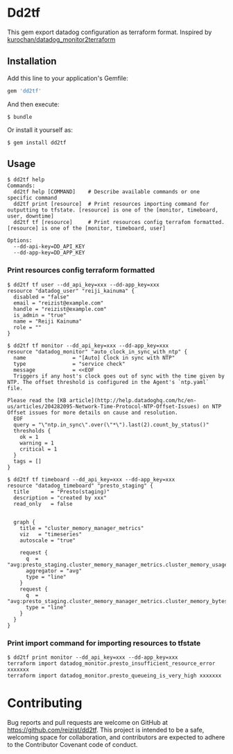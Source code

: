 # Dd2tf

This gem export datadog configuration as terraform format.
Inspired by [kurochan/datadog_monitor2terraform](https://github.com/kurochan/datadog_monitor2terraform)

## Installation

Add this line to your application's Gemfile:

```ruby
gem 'dd2tf'
```

And then execute:

    $ bundle

Or install it yourself as:

    $ gem install dd2tf

## Usage

```
$ dd2tf help
Commands:
  dd2tf help [COMMAND]    # Describe available commands or one specific command
  dd2tf print [resource]  # Print resources importing command for outputting to tfstate. [resource] is one of the [monitor, timeboard, user, downtime]
  dd2tf tf [resource]     # Print resources config terrafom formatted. [resource] is one of the [monitor, timeboard, user]

Options:
  --dd-api-key=DD_API_KEY
  --dd-app-key=DD_APP_KEY
```


### Print resources config terraform formatted

```
$ dd2tf tf user --dd_api_key=xxx --dd-app_key=xxx
resource "datadog_user" "reiji_kainuma" {
  disabled = "false"
  email = "reizist@example.com"
  handle = "reizist@example.com"
  is_admin = "true"
  name = "Reiji Kainuma"
  role = ""
}

```

```
$ dd2tf tf monitor --dd_api_key=xxx --dd-app_key=xxx
resource "datadog_monitor" "auto_clock_in_sync_with_ntp" {
  name               = "[Auto] Clock in sync with NTP"
  type               = "service check"
  message            = <<EOF
  Triggers if any host's clock goes out of sync with the time given by NTP. The offset threshold is configured in the Agent's `ntp.yaml` file.

Please read the [KB article](http://help.datadoghq.com/hc/en-us/articles/204282095-Network-Time-Protocol-NTP-Offset-Issues) on NTP Offset issues for more details on cause and resolution.
  EOF
  query = "\"ntp.in_sync\".over(\"*\").last(2).count_by_status()"
  thresholds {
	ok = 1
	warning = 1
	critical = 1
  }
  tags = []
}
```

```
$ dd2tf tf timeboard --dd_api_key=xxx --dd-app_key=xxx
resource "datadog_timeboard" "presto_staging" {
  title       = "Presto(staging)"
  description = "created by xxx"
  read_only   = false


  graph {
    title = "cluster_memory_manager_metrics"
    viz   = "timeseries"
    autoscale = "true"

    request {
      q  = "avg:presto_staging.cluster_memory_manager_metrics.cluster_memory_usage_bytes{*}"
      aggregator = "avg"
      type = "line"
    }
    request {
      q  = "avg:presto_staging.cluster_memory_manager_metrics.cluster_memory_bytes{*}"
      type = "line"
    }
  }
}
```

### Print import command for importing resources to tfstate

```
$ dd2tf print monitor --dd_api_key=xxx --dd-app_key=xxx
terraform import datadog_monitor.presto_insufficient_resource_error xxxxxxx 
terraform import datadog_monitor.presto_queueing_is_very_high xxxxxxx
```

# Contributing

Bug reports and pull requests are welcome on GitHub at https://github.com/reizist/dd2tf. This project is intended to be a safe, welcoming space for collaboration, and contributors are expected to adhere to the Contributor Covenant code of conduct.
